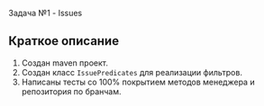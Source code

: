 Задача №1 - Issues

## Краткое описание

1. Создан maven проект.
2. Создан класс ```IssuePredicates``` для реализации фильтров.
4. Написаны тесты со 100% покрытием методов менеджера и репозитория по бранчам.
